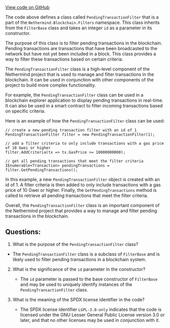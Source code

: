 [View code on GitHub](https://github.com/NethermindEth/nethermind/src/Nethermind/Nethermind.Facade/Filters/PendingTransactionFilter.cs)

The code above defines a class called `PendingTransactionFilter` that is a part of the `Nethermind.Blockchain.Filters` namespace. This class inherits from the `FilterBase` class and takes an integer `id` as a parameter in its constructor. 

The purpose of this class is to filter pending transactions in the blockchain. Pending transactions are transactions that have been broadcasted to the network but have not yet been included in a block. This class provides a way to filter these transactions based on certain criteria.

The `PendingTransactionFilter` class is a high-level component of the Nethermind project that is used to manage and filter transactions in the blockchain. It can be used in conjunction with other components of the project to build more complex functionality.

For example, the `PendingTransactionFilter` class can be used in a blockchain explorer application to display pending transactions in real-time. It can also be used in a smart contract to filter incoming transactions based on specific criteria.

Here is an example of how the `PendingTransactionFilter` class can be used:

```
// create a new pending transaction filter with an id of 1
PendingTransactionFilter filter = new PendingTransactionFilter(1);

// add a filter criteria to only include transactions with a gas price of 10 Gwei or higher
filter.AddCriteria(tx => tx.GasPrice >= 10000000000);

// get all pending transactions that meet the filter criteria
IEnumerable<Transaction> pendingTransactions = filter.GetPendingTransactions();
```

In this example, a new `PendingTransactionFilter` object is created with an id of 1. A filter criteria is then added to only include transactions with a gas price of 10 Gwei or higher. Finally, the `GetPendingTransactions` method is called to retrieve all pending transactions that meet the filter criteria.

Overall, the `PendingTransactionFilter` class is an important component of the Nethermind project that provides a way to manage and filter pending transactions in the blockchain.
## Questions: 
 1. What is the purpose of the `PendingTransactionFilter` class?
   - The `PendingTransactionFilter` class is a subclass of `FilterBase` and is likely used to filter pending transactions in a blockchain system.

2. What is the significance of the `id` parameter in the constructor?
   - The `id` parameter is passed to the base constructor of `FilterBase` and may be used to uniquely identify instances of the `PendingTransactionFilter` class.

3. What is the meaning of the SPDX license identifier in the code?
   - The SPDX license identifier `LGPL-3.0-only` indicates that the code is licensed under the GNU Lesser General Public License version 3.0 or later, and that no other licenses may be used in conjunction with it.